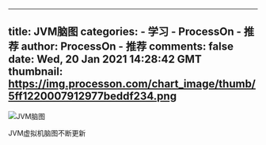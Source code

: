 
---
title: JVM脑图
categories: 
    - 学习
    - ProcessOn - 推荐
author: ProcessOn - 推荐
comments: false
date: Wed, 20 Jan 2021 14:28:42 GMT
thumbnail: https://img.processon.com/chart_image/thumb/5ff1220007912977beddf234.png
---

<div>   
<img class="thumb" alt="JVM脑图" src="https://img.processon.com/chart_image/thumb/5ff1220007912977beddf234.png" referrerpolicy="no-referrer">
<p>JVM虚拟机脑图不断更新</p>  
</div>
            